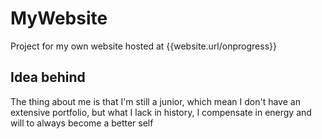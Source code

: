 # MyWebsite

Project for my own website hosted at {{website.url/onprogress}}

## Idea behind

The thing about me is that I'm still a junior, which mean I don't have an extensive portfolio, but what I lack in history, I compensate in energy and will to always become a better self



